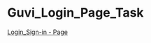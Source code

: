 # Guvi_Login_Page_Task

 <a href="https://guvi-login-page-task.netlify.app/" target="new">Login_Sign-in - Page</a>
